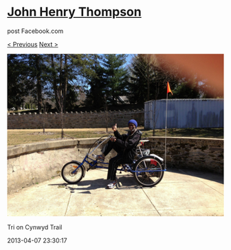 # [John Henry Thompson](../README.md)
post Facebook.com

[< Previous](2013-05-03-1.md) [Next >](2013-03-21-1.md)

[![](../media/2013-04-07/Tri-on-Cynwyd-Trail.jpg)](../README.md)

Tri on Cynwyd Trail

2013-04-07 23:30:17